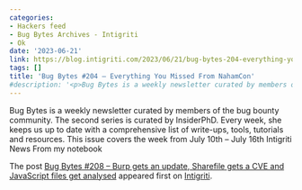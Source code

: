 ```yaml
---
categories:
- Hackers feed
- Bug Bytes Archives - Intigriti
- Ok
date: '2023-06-21'
link: https://blog.intigriti.com/2023/06/21/bug-bytes-204-everything-you-missed-from-nahamcon/
tags: []
title: 'Bug Bytes #204 – Everything You Missed From NahamCon'
#description: '<p>Bug Bytes is a weekly newsletter curated by members of the bug bounty community. The second series is curated by InsiderPhD. Every week, she keeps us up to #date with a comprehensive list of write-ups, tools, tutorials and resources. This issue covers the week from June 12th to June 18th Intigriti News From my notebook #[&#8230;]</p> <p>The post <a href="https://blog.intigriti.com/2023/06/21/bug-bytes-204-everything-you-missed-from-nahamcon/" rel="nofollow">Bug Bytes #204 &#8211; You Missed #From NahamCon</a> appeared first on <a href="https://blog.intigriti.com" rel="nofollow">Intigriti</a>.</p>'
---
```


<p>Bug Bytes is a weekly newsletter curated by members of the bug bounty community. The second series is curated by InsiderPhD. Every week, she keeps us up to date with a comprehensive list of write-ups, tools, tutorials and resources. This issue covers the week from July 10th &#8211; July 16th Intigriti News From my notebook</p> <p>The post <a href="https://blog.intigriti.com/2023/07/19/bug-bytes-208-burp-gets-an-update-sharefile-gets-a-cve-and-javascript-files-get-analysed/" rel="nofollow">Bug Bytes #208 &#8211; Burp gets an update, Sharefile gets a CVE and JavaScript files get analysed</a> appeared first on <a href="https://blog.intigriti.com" rel="nofollow">Intigriti</a>.</p>
